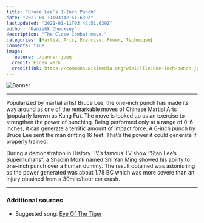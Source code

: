 ```yaml
---
title: "Bruce Lee’s 1-Inch Punch"
date: "2021-01-11T03:42:51.639Z"
lastupdated: "2021-01-11T03:42:51.639Z"
author: "Kanishk Chouksey"
description: "The Close Combat move."
categories: [Martial Arts, Exercise, Power, Technique]
comments: true
image:
  feature: ./banner.jpeg
  credit: Eigen werk
  creditlink: https://commons.wikimedia.org/wiki/File:One-inch-punch.jpg
---
```


![Banner](./banner.jpeg)

---

Popularized by martial artist Bruce Lee, the one-inch punch has made its way around as one of the remarkable moves of Chinese Martial Arts (popularly known as Kung Fu). The move is looked up as an exercise to strengthen the power of punching. Being performed only at a range of 0-6 inches, it can generate a terrific amount of impact force. A 6-inch punch by Bruce Lee sent the man drifting 16 feet. That’s the power it could generate if properly trained.

During a demonstration in History TV’s famous TV show ‘’Stan Lee’s Superhumans”, a Shaolin Monk named Shi Yan Ming showed his ability to one-inch punch over a human dummy. The result obtained was astonishing as the power generated was about 1.78 BC which was more severe than an injury obtained from a 30mile/hour car crash.

---
### Additional sources

- Suggested song: [Eye Of The Tiger](https://youtu.be/btPJPFnesV4)